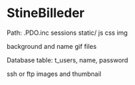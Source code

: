 # StineBilleder

Path: 
.PDO.inc
sessions
static/
    js
    css
    img


background and name gif files

Database
    table: t_users, name, password

ssh or ftp images and thumbnail


